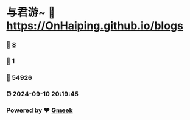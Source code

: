 # 与君游~ :link: https://OnHaiping.github.io/blogs 
### :page_facing_up: [8](https://OnHaiping.github.io/blogs/tag.html) 
### :speech_balloon: 1 
### :hibiscus: 54926 
### :alarm_clock: 2024-09-10 20:19:45 
### Powered by :heart: [Gmeek](https://github.com/Meekdai/Gmeek)
